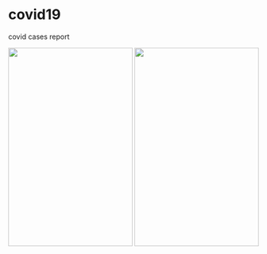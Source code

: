 # covid19

covid cases report

<img src='https://user-images.githubusercontent.com/64513385/122096549-4ff0dc00-ce2c-11eb-88e0-8871b6ab0201.png' width='250' height='400'> <img src='https://user-images.githubusercontent.com/64513385/122096587-5b440780-ce2c-11eb-88dc-233fee60de0e.png' width='250' height='400'>



